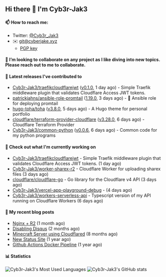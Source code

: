 ## Hi there 👋 I'm Cyb3r-Jak3

#### 📫 How to reach me:
  - Twitter: [@Cyb3r_Jak3](https://twitter.com/Cyb3r_Jak3)
  - ✉️ git@cyberjake.xyz
    - [PGP key](https://gist.githubusercontent.com/Cyb3r-Jak3/d1068b61b50239b171faf018a0269f67/raw/b876db002e6b0630795382c0b9134771ffa5fe3a/cyb3rjak3@pm.me.asc)


#### 👯 I’m looking to collaborate on any project as I like diving into new topics. Please reach out to me to collaborate.


#### 🔭 Latest releases I've contributed to

- [Cyb3r-Jak3/traefikcloudflarejwt](https://github.com/Cyb3r-Jak3/traefikcloudflarejwt) ([v0.1.0](https://github.com/Cyb3r-Jak3/traefikcloudflarejwt/releases/tag/v0.1.0), 1 day ago) - Simple Traefik middleware plugin that validates Cloudflare Access JWT tokens.
- [patrickjahns/ansible-role-promtail](https://github.com/patrickjahns/ansible-role-promtail) ([1.19.0](https://github.com/patrickjahns/ansible-role-promtail/releases/tag/1.19.0), 3 days ago) - 🔧 Ansible role for deploying promtail
- [hugo-toha/toha](https://github.com/hugo-toha/toha) ([v3.8.0](https://github.com/hugo-toha/toha/releases/tag/v3.8.0), 5 days ago) - A Hugo theme for personal portfolio
- [cloudflare/terraform-provider-cloudflare](https://github.com/cloudflare/terraform-provider-cloudflare) ([v3.28.0](https://github.com/cloudflare/terraform-provider-cloudflare/releases/tag/v3.28.0), 6 days ago) - Cloudflare Terraform Provider
- [Cyb3r-Jak3/common-python](https://github.com/Cyb3r-Jak3/common-python) ([v0.0.6](https://github.com/Cyb3r-Jak3/common-python/releases/tag/v0.0.6), 6 days ago) - Common code for my python programs

#### 👷 Check out what I'm currently working on

- [Cyb3r-Jak3/traefikcloudflarejwt](https://github.com/Cyb3r-Jak3/traefikcloudflarejwt) - Simple Traefik middleware plugin that validates Cloudflare Access JWT tokens. (1 day ago)
- [Cyb3r-Jak3/worker-sharex-r2](https://github.com/Cyb3r-Jak3/worker-sharex-r2) - Cloudflare Worker for uploading sharex files (3 days ago)
- [cloudflare/cloudflare-go](https://github.com/cloudflare/cloudflare-go) - Go library for the Cloudflare v4 API (3 days ago)
- [Cyb3r-Jak3/vercel-app-playground-debug](https://github.com/Cyb3r-Jak3/vercel-app-playground-debug) -  (4 days ago)
- [Cyb3r-Jak3/workers-serverless-api](https://github.com/Cyb3r-Jak3/workers-serverless-api) - Typescript version of my API running on Cloudflare Workers (6 days ago)

#### 📜 My recent blog posts

- [Nginx &#43; R2](https://blog.cyberjake.xyz/Nginx-Proxy-R2/) (1 month ago)
- [Disabling Disqus](https://blog.cyberjake.xyz/Disabling-Disqus/) (2 months ago)
- [Minecraft Server using Cloudflared](https://blog.cyberjake.xyz/Cloudflared-Minecraft/) (8 months ago)
- [New Status Site](https://blog.cyberjake.xyz/New-Status-Site/) (1 year ago)
- [Github Actions Docker Pipeline](https://blog.cyberjake.xyz/Github-Action-Docker/) (1 year ago)


#### 📊 Statistics
![Cyb3r-Jak3's Most Used Languages](https://github-readme-stats.vercel.app/api/top-langs/?username=Cyb3r-Jak3&theme=cobalt&hide=css,html,scss)
![Cyb3r-Jak3's GitHub stats](https://github-readme-stats.vercel.app/api?username=Cyb3r-Jak3&count_private=true&show_icons=true&theme=cobalt&line_height=40)
